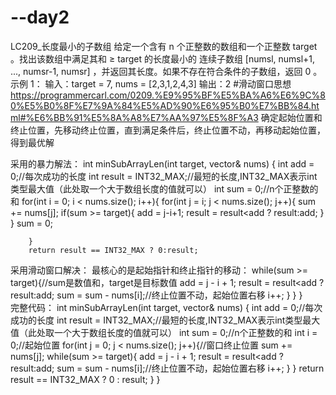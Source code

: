 # --day2
LC209_长度最小的子数组
给定一个含有 n 个正整数的数组和一个正整数 target 。找出该数组中满足其和 ≥ target 的长度最小的 连续子数组 [numsl, numsl+1, ..., numsr-1, numsr] ，并返回其长度。如果不存在符合条件的子数组，返回 0 。
示例 1：
输入：target = 7, nums = [2,3,1,2,4,3]
输出：2
#滑动窗口思想
https://programmercarl.com/0209.%E9%95%BF%E5%BA%A6%E6%9C%80%E5%B0%8F%E7%9A%84%E5%AD%90%E6%95%B0%E7%BB%84.html#%E6%BB%91%E5%8A%A8%E7%AA%97%E5%8F%A3
确定起始位置和终止位置，先移动终止位置，直到满足条件后，终止位置不动，再移动起始位置，得到最优解

采用的暴力解法：
int minSubArrayLen(int target, vector<int>& nums) {
        int add = 0;//每次成功的长度
        int result = INT32_MAX;//最短的长度,INT32_MAX表示int类型最大值（此处取一个大于数组长度的值就可以）
        int sum = 0;//n个正整数的和
        for(int i = 0; i < nums.size(); i++){
            for(int j = i; j < nums.size(); j++){
                sum += nums[j];
                if(sum >= target){
                    add = j-i+1;
                    result = result<add ? result:add;
                }
            }
           sum = 0;
            
        }
        return result == INT32_MAX ? 0:result;
        
采用滑动窗口解决：
最核心的是起始指针和终止指针的移动：
            while(sum >= target){//sum是数值和，target是目标数值
                add = j - i + 1;
                result = result<add ? result:add;
                sum = sum - nums[i];//终止位置不动，起始位置右移
                i++;
            }
        }
    }                      
完整代码：
int minSubArrayLen(int target, vector<int>& nums) {
        int add = 0;//每次成功的长度
        int result = INT32_MAX;//最短的长度,INT32_MAX表示int类型最大值（此处取一个大于数组长度的值就可以）
        int sum = 0;//n个正整数的和
        int i = 0;//起始位置
        for(int j = 0; j < nums.size(); j++){//窗口终止位置
            sum += nums[j];
            while(sum >= target){
                add = j - i + 1;
                result = result<add ? result:add;
                sum = sum - nums[i];//终止位置不动，起始位置右移
                i++;
            }
        }
        return result == INT32_MAX ? 0 : result;
    }
 }                                  
